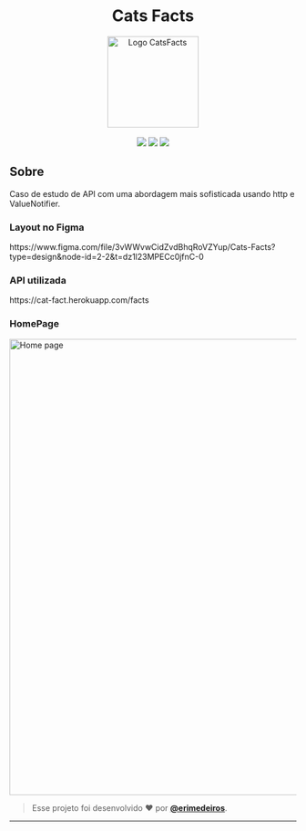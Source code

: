 <h1 align="center"> Cats Facts </h1>  
<p align="center">
      <img src="https://github.com/e-medeiros1/cats-facts/assets/73318684/08641733-f337-482f-817c-1b23fdb385e0.png" width="160" alt="Logo CatsFacts"/></br></br>


<img src="https://img.shields.io/badge/dart-C.svg?style=for-the-badge&logo=dart&color=152030">
<img src="https://img.shields.io/badge/flutter-C.svg?style=for-the-badge&logo=flutter&color=0468D7"> 
<img src="https://img.shields.io/badge/Visual%20Studio%20Code-%23323330.svg?style=for-the-badge&logo=visual-studio-code&logoColor=FFFFFF&color=2F74C0">   </h2>

<h2> Sobre </h2>
<p >
 Caso de estudo de API com uma abordagem mais sofisticada usando http e ValueNotifier.
</p>  

<h3>Layout no Figma</h3>
https://www.figma.com/file/3vWWvwCidZvdBhqRoVZYup/Cats-Facts?type=design&node-id=2-2&t=dz1l23MPECc0jfnC-0

<h3>API utilizada</h3>
https://cat-fact.herokuapp.com/facts

<h3> HomePage </h3>  
<img src="https://github.com/e-medeiros1/cats-facts/assets/73318684/7f27bbf0-fe91-407c-8c01-a2652daf328f.png" width="800" alt="Home page"/></br>   

   >Esse projeto foi desenvolvido ❤️ por **[@erimedeiros](https://www.linkedin.com/in/erimedeiros/)**.<br> 

   ---

